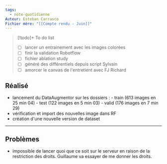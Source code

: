 ```yaml
---
tags:
  - note-quotidienne
Auteur: Esteban Carrasco
Fichier mère: "[[Compte rendu - Juin]]"
---
```


> [!todo]+ To do list
> - [ ] lancer un entrainement avec les images colorées
> - [ ] finir la validation Robotflow
> - [ ] fichier ablation study
> - [ ] généré des différentiels depuis script Sylvain
> - [ ] amorcer le canvas de l'entretient avec FJ Richard


## Réalisé
- lancement du DataAugmentor sur les dossiers :
		- train (613 images en 25 min 04)
		- test (122 images en 5 min 03)
		- valid (176 images en 7 min 29)
- vérification et import des nouvelles image dans RF
- création d'une nouvelle version  de dataset

---
## Problèmes

- impossible de lancer quoi que ce soit sur le serveur en raison de la restriction des droits. Guillaume va essayer de me donner les droits.